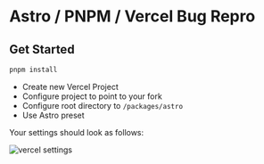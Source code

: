 # Astro / PNPM / Vercel Bug Repro

## Get Started

```sh
pnpm install
```

- Create new Vercel Project
- Configure project to point to your fork
- Configure root directory to `/packages/astro`
- Use Astro preset

Your settings should look as follows:

![vercel settings](./vercel-settings.png)

